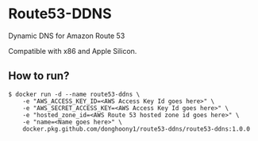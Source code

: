 # Route53-DDNS
Dynamic DNS for Amazon Route 53

Compatible with x86 and Apple Silicon.

## How to run?
```
$ docker run -d --name route53-ddns \
    -e "AWS_ACCESS_KEY_ID=<AWS Access Key Id goes here>" \
    -e "AWS_SECRET_ACCESS_KEY=<AWS Access Key Id goes here>" \
    -e "hosted_zone_id=<AWS Route 53 hosted zone id goes here>" \
    -e "name=<Name goes here>" \
    docker.pkg.github.com/donghoony1/route53-ddns/route53-ddns:1.0.0
```